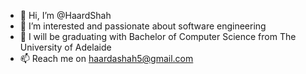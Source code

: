 - 👋 Hi, I’m @HaardShah
- 👀 I’m interested and passionate about software engineering
- 🌱 I will be graduating with Bachelor of Computer Science from The University of Adelaide
- 📫 Reach me on haardashah5@gmail.com
